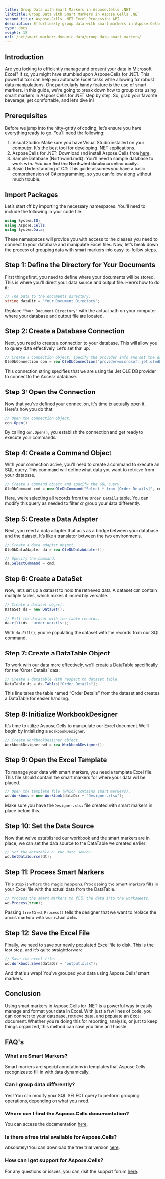 ```yaml
---
title: Group Data with Smart Markers in Aspose.Cells .NET
linktitle: Group Data with Smart Markers in Aspose.Cells .NET
second_title: Aspose.Cells .NET Excel Processing API
description: Effortlessly group data with smart markers in Aspose.Cells for .NET. Follow our comprehensive guide for step-by-step instructions.
type: docs
weight: 15
url: /net/smart-markers-dynamic-data/group-data-smart-markers/
---
```

## Introduction
Are you looking to efficiently manage and present your data in Microsoft Excel? If so, you might have stumbled upon Aspose.Cells for .NET. This powerful tool can help you automate Excel tasks while allowing for robust data manipulations. One particularly handy feature is the use of smart markers. In this guide, we're going to break down how to group data using smart markers in Aspose.Cells for .NET step by step. So, grab your favorite beverage, get comfortable, and let’s dive in!
## Prerequisites
Before we jump into the nitty-gritty of coding, let’s ensure you have everything ready to go. You’ll need the following:
1. Visual Studio: Make sure you have Visual Studio installed on your computer. It's the best tool for developing .NET applications.
2. Aspose.Cells for .NET: Download and install Aspose.Cells from [here](https://releases.aspose.com/cells/net/).
3. Sample Database (Northwind.mdb): You'll need a sample database to work with. You can find the Northwind database online easily.
4. Basic Understanding of C#: This guide assumes you have a basic comprehension of C# programming, so you can follow along without much trouble.
## Import Packages
Let’s start off by importing the necessary namespaces. You'll need to include the following in your code file:
```csharp
using System.IO;
using Aspose.Cells;
using System.Data;
```
These namespaces will provide you with access to the classes you need to connect to your database and manipulate Excel files.
Now, let’s break down the process of grouping data with smart markers into easy-to-follow steps.
## Step 1: Define the Directory for Your Documents
First things first, you need to define where your documents will be stored. This is where you'll direct your data source and output file. Here’s how to do it:
```csharp
// The path to the documents directory.
string dataDir = "Your Document Directory";
```
Replace `"Your Document Directory"` with the actual path on your computer where your database and output file are located.
## Step 2: Create a Database Connection
Next, you need to create a connection to your database. This will allow you to query data effectively. Let’s set that up:
```csharp
// Create a connection object, specify the provider info and set the data source.
OleDbConnection con = new OleDbConnection("provider=microsoft.jet.oledb.4.0;data source=" + dataDir + "Northwind.mdb");
```
This connection string specifies that we are using the Jet OLE DB provider to connect to the Access database.
## Step 3: Open the Connection
Now that you’ve defined your connection, it's time to actually open it. Here's how you do that:
```csharp
// Open the connection object.
con.Open();
```
By calling `con.Open()`, you establish the connection and get ready to execute your commands.
## Step 4: Create a Command Object
With your connection active, you'll need to create a command to execute an SQL query. This command will define what data you want to retrieve from your database.
```csharp
// Create a command object and specify the SQL query.
OleDbCommand cmd = new OleDbCommand("Select * from [Order Details]", con);
```
Here, we’re selecting all records from the `Order Details` table. You can modify this query as needed to filter or group your data differently.
## Step 5: Create a Data Adapter
Next, you need a data adapter that acts as a bridge between your database and the dataset. It’s like a translator between the two environments.
```csharp
// Create a data adapter object.
OleDbDataAdapter da = new OleDbDataAdapter();
    
// Specify the command.
da.SelectCommand = cmd;
```
## Step 6: Create a DataSet
Now, let’s set up a dataset to hold the retrieved data. A dataset can contain multiple tables, which makes it incredibly versatile.
```csharp
// Create a dataset object.
DataSet ds = new DataSet();
    
// Fill the dataset with the table records.
da.Fill(ds, "Order Details");
```
With `da.Fill()`, you're populating the dataset with the records from our SQL command.
## Step 7: Create a DataTable Object
To work with our data more effectively, we’ll create a DataTable specifically for the ‘Order Details’ data:
```csharp
// Create a datatable with respect to dataset table.
DataTable dt = ds.Tables["Order Details"];
```
This line takes the table named “Order Details” from the dataset and creates a DataTable for easier handling.
## Step 8: Initialize WorkbookDesigner
It’s time to utilize Aspose.Cells to manipulate our Excel document. We’ll begin by initializing a `WorkbookDesigner`.
```csharp
// Create WorkbookDesigner object.
WorkbookDesigner wd = new WorkbookDesigner();
```
## Step 9: Open the Excel Template
To manage your data with smart markers, you need a template Excel file. This file should contain the smart markers for where your data will be placed.
```csharp
// Open the template file (which contains smart markers).
wd.Workbook = new Workbook(dataDir + "Designer.xlsx");
```
Make sure you have the `Designer.xlsx` file created with smart markers in place before this.
## Step 10: Set the Data Source
Now that we’ve established our workbook and the smart markers are in place, we can set the data source to the DataTable we created earlier:
```csharp
// Set the datatable as the data source.
wd.SetDataSource(dt);
```
## Step 11: Process Smart Markers
This step is where the magic happens. Processing the smart markers fills in your Excel file with the actual data from the DataTable.
```csharp
// Process the smart markers to fill the data into the worksheets.
wd.Process(true);
```
Passing `true` to `wd.Process()` tells the designer that we want to replace the smart markers with our actual data.
## Step 12: Save the Excel File
Finally, we need to save our newly populated Excel file to disk. This is the last step, and it’s quite straightforward:
```csharp
// Save the excel file.
wd.Workbook.Save(dataDir + "output.xlsx");
```
And that's a wrap! You've grouped your data using Aspose.Cells' smart markers.
## Conclusion
Using smart markers in Aspose.Cells for .NET is a powerful way to easily manage and format your data in Excel. With just a few lines of code, you can connect to your database, retrieve data, and populate an Excel document. Whether you're doing this for reporting, analysis, or just to keep things organized, this method can save you time and hassle.
## FAQ's
### What are Smart Markers?
Smart markers are special annotations in templates that Aspose.Cells recognizes to fill in with data dynamically.
### Can I group data differently?
Yes! You can modify your SQL SELECT query to perform grouping operations, depending on what you need.
### Where can I find the Aspose.Cells documentation?
You can access the documentation [here](https://reference.aspose.com/cells/net/).
### Is there a free trial available for Aspose.Cells?
Absolutely! You can download the free trial version [here](https://releases.aspose.com/).
### How can I get support for Aspose.Cells?
For any questions or issues, you can visit the support forum [here](https://forum.aspose.com/c/cells/9).
